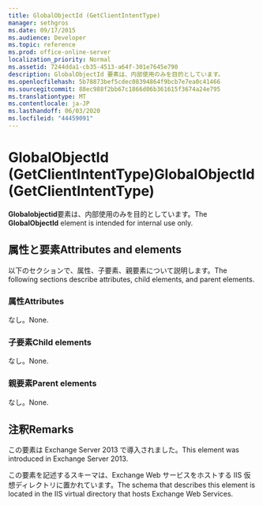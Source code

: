 ```yaml
---
title: GlobalObjectId (GetClientIntentType)
manager: sethgros
ms.date: 09/17/2015
ms.audience: Developer
ms.topic: reference
ms.prod: office-online-server
localization_priority: Normal
ms.assetid: 7244dda1-cb35-4513-a64f-301e7645e790
description: GlobalObjectId 要素は、内部使用のみを目的としています。
ms.openlocfilehash: 5b78873bef5cdec08394864f9bcb7e7ea0c41466
ms.sourcegitcommit: 88ec988f2bb67c1866d06b361615f3674a24e795
ms.translationtype: MT
ms.contentlocale: ja-JP
ms.lasthandoff: 06/03/2020
ms.locfileid: "44459091"
---
```

# <a name="globalobjectid-getclientintenttype"></a><span data-ttu-id="c05d8-103">GlobalObjectId (GetClientIntentType)</span><span class="sxs-lookup"><span data-stu-id="c05d8-103">GlobalObjectId (GetClientIntentType)</span></span>

<span data-ttu-id="c05d8-104">**Globalobjectid**要素は、内部使用のみを目的としています。</span><span class="sxs-lookup"><span data-stu-id="c05d8-104">The **GlobalObjectId** element is intended for internal use only.</span></span> 

## <a name="attributes-and-elements"></a><span data-ttu-id="c05d8-105">属性と要素</span><span class="sxs-lookup"><span data-stu-id="c05d8-105">Attributes and elements</span></span>

<span data-ttu-id="c05d8-106">以下のセクションで、属性、子要素、親要素について説明します。</span><span class="sxs-lookup"><span data-stu-id="c05d8-106">The following sections describe attributes, child elements, and parent elements.</span></span>
  
### <a name="attributes"></a><span data-ttu-id="c05d8-107">属性</span><span class="sxs-lookup"><span data-stu-id="c05d8-107">Attributes</span></span>

<span data-ttu-id="c05d8-108">なし。</span><span class="sxs-lookup"><span data-stu-id="c05d8-108">None.</span></span>
  
### <a name="child-elements"></a><span data-ttu-id="c05d8-109">子要素</span><span class="sxs-lookup"><span data-stu-id="c05d8-109">Child elements</span></span>

<span data-ttu-id="c05d8-110">なし。</span><span class="sxs-lookup"><span data-stu-id="c05d8-110">None.</span></span>
  
### <a name="parent-elements"></a><span data-ttu-id="c05d8-111">親要素</span><span class="sxs-lookup"><span data-stu-id="c05d8-111">Parent elements</span></span>

<span data-ttu-id="c05d8-112">なし。</span><span class="sxs-lookup"><span data-stu-id="c05d8-112">None.</span></span>
  
## <a name="remarks"></a><span data-ttu-id="c05d8-113">注釈</span><span class="sxs-lookup"><span data-stu-id="c05d8-113">Remarks</span></span>

<span data-ttu-id="c05d8-114">この要素は Exchange Server 2013 で導入されました。</span><span class="sxs-lookup"><span data-stu-id="c05d8-114">This element was introduced in Exchange Server 2013.</span></span>
  
<span data-ttu-id="c05d8-115">この要素を記述するスキーマは、Exchange Web サービスをホストする IIS 仮想ディレクトリに置かれています。</span><span class="sxs-lookup"><span data-stu-id="c05d8-115">The schema that describes this element is located in the IIS virtual directory that hosts Exchange Web Services.</span></span>
  

